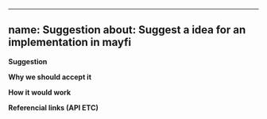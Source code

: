 
---
name: Suggestion
about: Suggest a idea for an implementation in mayfi
---

**Suggestion**

**Why we should accept it**

**How it would work**

**Referencial links (API ETC)**
